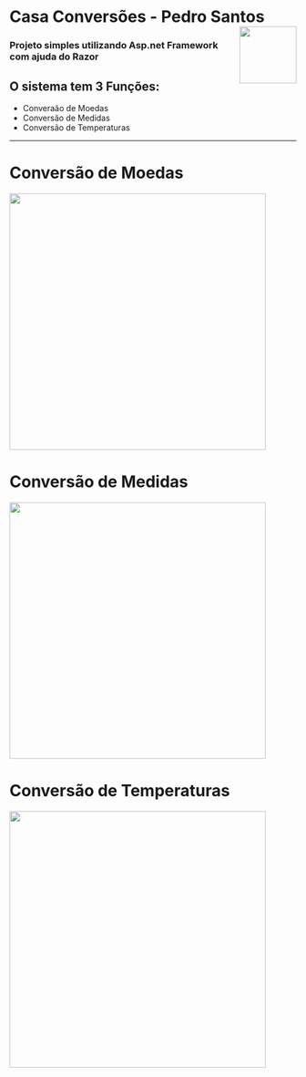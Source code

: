 <h1> Casa Conversões - Pedro Santos <img src="https://cdn.jsdelivr.net/gh/devicons/devicon/icons/csharp/csharp-original.svg"  align="right" height="100em"/></h1>

### Projeto simples utilizando Asp.net Framework com ajuda do Razor
<h2> O sistema tem 3 Funções:</h2>
 
 * Converaão de Moedas
 * Conversão de Medidas
 * Conversão de Temperaturas


---
<h1>Conversão de Moedas</h1>
<img src="https://user-images.githubusercontent.com/66256107/147893878-1dc840c8-7dbb-4193-ab32-42a420b3f39b.png" width="450em">

<br>

<h1>Conversão de Medidas</h1>
<img src="https://user-images.githubusercontent.com/66256107/147893950-0452978d-dcad-4427-bdee-62166000fd78.png" width="450em">

<br>

<h1>Conversão de Temperaturas</h1>
<img src="https://user-images.githubusercontent.com/66256107/147894021-00518b88-1153-43fc-a78d-bea834f5593d.png" width="450em">
